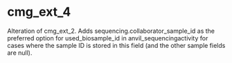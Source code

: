 # cmg_ext_4
Alteration of cmg_ext_2. Adds sequencing.collaborator_sample_id as the preferred option for used_biosample_id in anvil_sequencingactivity for cases where the sample ID is stored in this field (and the other sample fields are null).
